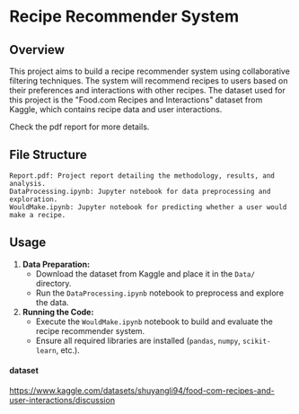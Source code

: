 # Recipe Recommender System
## Overview
This project aims to build a recipe recommender system using collaborative filtering techniques. The system will recommend recipes to users based on their preferences and interactions with other recipes. The dataset used for this project is the "Food.com Recipes and Interactions" dataset from Kaggle, which contains recipe data and user interactions.

Check the pdf report for more details.

## File Structure
    Report.pdf: Project report detailing the methodology, results, and analysis.
    DataProcessing.ipynb: Jupyter notebook for data preprocessing and exploration.
    WouldMake.ipynb: Jupyter notebook for predicting whether a user would make a recipe.

## Usage
1. **Data Preparation:**
   - Download the dataset from Kaggle and place it in the `Data/` directory.
   - Run the `DataProcessing.ipynb` notebook to preprocess and explore the data.
2. **Running the Code:**
   - Execute the `WouldMake.ipynb` notebook to build and evaluate the recipe recommender system.
   - Ensure all required libraries are installed (`pandas`, `numpy`, `scikit-learn`, etc.).


#### dataset    
https://www.kaggle.com/datasets/shuyangli94/food-com-recipes-and-user-interactions/discussion


